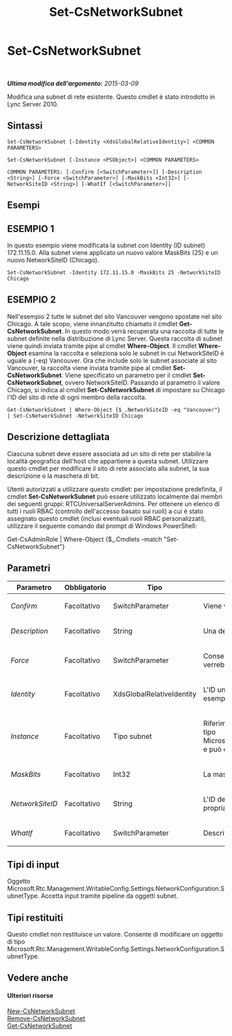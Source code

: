 ﻿---
title: Set-CsNetworkSubnet
TOCTitle: Set-CsNetworkSubnet
ms:assetid: 9e85cdbb-b5fb-48d6-8f95-6e7cba9d9597
ms:mtpsurl: https://technet.microsoft.com/it-it/library/Gg412739(v=OCS.15)
ms:contentKeyID: 49301501
ms.date: 08/24/2015
mtps_version: v=OCS.15
ms.translationtype: HT
---

# Set-CsNetworkSubnet

 

_**Ultima modifica dell'argomento:** 2015-03-09_

Modifica una subnet di rete esistente. Questo cmdlet è stato introdotto in Lync Server 2010.

## Sintassi

    Set-CsNetworkSubnet [-Identity <XdsGlobalRelativeIdentity>] <COMMON PARAMETERS>

    Set-CsNetworkSubnet [-Instance <PSObject>] <COMMON PARAMETERS>

    COMMON PARAMETERS: [-Confirm [<SwitchParameter>]] [-Description <String>] [-Force <SwitchParameter>] [-MaskBits <Int32>] [-NetworkSiteID <String>] [-WhatIf [<SwitchParameter>]]

## Esempi

## ESEMPIO 1

In questo esempio viene modificata la subnet con Identity (ID subnet) 172.11.15.0. Alla subnet viene applicato un nuovo valore MaskBits (25) e un nuovo NetworkSiteID (Chicago).

    Set-CsNetworkSubnet -Identity 172.11.15.0 -MaskBits 25 -NetworkSiteID Chicago

## ESEMPIO 2

Nell'esempio 2 tutte le subnet del sito Vancouver vengono spostate nel sito Chicago. A tale scopo, viene innanzitutto chiamato il cmdlet **Get-CsNetworkSubnet**. In questo modo verrà recuperata una raccolta di tutte le subnet definite nella distribuzione di Lync Server. Questa raccolta di subnet viene quindi inviata tramite pipe al cmdlet **Where-Object**. Il cmdlet **Where-Object** esamina la raccolta e seleziona solo le subnet in cui NetworkSiteID è uguale a (-eq) Vancouver. Ora che include solo le subnet associate al sito Vancouver, la raccolta viene inviata tramite pipe al cmdlet **Set-CsNetworkSubnet**. Viene specificato un parametro per il cmdlet **Set-CsNetworkSubnet**, ovvero NetworkSiteID. Passando al parametro il valore Chicago, si indica al cmdlet **Set-CsNetworkSubnet** di impostare su Chicago l'ID del sito di rete di ogni membro della raccolta.

    Get-CsNetworkSubnet | Where-Object {$_.NetworkSiteID -eq "Vancouver"} | Set-CsNetworkSubnet -NetworkSiteID Chicago

## Descrizione dettagliata

Ciascuna subnet deve essere associata ad un sito di rete per stabilire la località geografica dell'host che appartiene a questa subnet. Utilizzare questo cmdlet per modificare il sito di rete associato alla subnet, la sua descrizione o la maschera di bit.

Utenti autorizzati a utilizzare questo cmdlet: per impostazione predefinita, il cmdlet **Set-CsNetworkSubnet** può essere utilizzato localmente dai membri dei seguenti gruppi: RTCUniversalServerAdmins. Per ottenere un elenco di tutti i ruoli RBAC (controllo dell'accesso basato sui ruoli) a cui è stato assegnato questo cmdlet (inclusi eventuali ruoli RBAC personalizzati), utilizzare il seguente comando dal prompt di Windows PowerShell:

Get-CsAdminRole | Where-Object {$\_.Cmdlets –match "Set-CsNetworkSubnet"}

## Parametri


<table>
<colgroup>
<col style="width: 25%" />
<col style="width: 25%" />
<col style="width: 25%" />
<col style="width: 25%" />
</colgroup>
<thead>
<tr class="header">
<th>Parametro</th>
<th>Obbligatorio</th>
<th>Tipo</th>
<th>Descrizione</th>
</tr>
</thead>
<tbody>
<tr class="odd">
<td><p><em>Confirm</em></p></td>
<td><p>Facoltativo</p></td>
<td><p>SwitchParameter</p></td>
<td><p>Viene visualizzata una richiesta di conferma prima di eseguire il comando.</p></td>
</tr>
<tr class="even">
<td><p><em>Description</em></p></td>
<td><p>Facoltativo</p></td>
<td><p>String</p></td>
<td><p>Una descrizione della subnet da modificare.</p></td>
</tr>
<tr class="odd">
<td><p><em>Force</em></p></td>
<td><p>Facoltativo</p></td>
<td><p>SwitchParameter</p></td>
<td><p>Consente di evitare la visualizzazione delle richieste di conferma che altrimenti verrebbero visualizzate prima che vengano apportate le modifiche.</p></td>
</tr>
<tr class="even">
<td><p><em>Identity</em></p></td>
<td><p>Facoltativo</p></td>
<td><p>XdsGlobalRelativeIdentity</p></td>
<td><p>L'ID univoco della subnet da modificare. Questo valore può essere un indirizzo IP (ad esempio, 174.11.12.0) o un indirizzo URL che inizia con http: o https:.</p></td>
</tr>
<tr class="odd">
<td><p><em>Instance</em></p></td>
<td><p>Facoltativo</p></td>
<td><p>Tipo subnet</p></td>
<td><p>Riferimento all'oggetto subnet di rete da modificare. Questo oggetto deve essere di tipo Microsoft.Rtc.Management.WritableConfig.Settings.NetworkConfiguration.SubnetType e può essere recuperato chiamando il cmdlet <strong>Get-CsNetworkSubnet</strong>.</p></td>
</tr>
<tr class="even">
<td><p><em>MaskBits</em></p></td>
<td><p>Facoltativo</p></td>
<td><p>Int32</p></td>
<td><p>La maschera di bit da applicare alla subnet.</p></td>
</tr>
<tr class="odd">
<td><p><em>NetworkSiteID</em></p></td>
<td><p>Facoltativo</p></td>
<td><p>String</p></td>
<td><p>L'ID del sito di rete a cui applicare la subnet. È possibile ottenere gli ID dei siti per la propria distribuzione utilizzando il cmdlet <strong>Get-CsNetworkSite</strong>.</p></td>
</tr>
<tr class="even">
<td><p><em>WhatIf</em></p></td>
<td><p>Facoltativo</p></td>
<td><p>SwitchParameter</p></td>
<td><p>Descrive ciò che accadrebbe se si eseguisse il comando senza eseguirlo realmente.</p></td>
</tr>
</tbody>
</table>


## Tipi di input

Oggetto Microsoft.Rtc.Management.WritableConfig.Settings.NetworkConfiguration.SubnetType. Accetta input tramite pipeline da oggetti subnet.

## Tipi restituiti

Questo cmdlet non restituisce un valore. Consente di modificare un oggetto di tipo Microsoft.Rtc.Management.WritableConfig.Settings.NetworkConfiguration.SubnetType.

## Vedere anche

#### Ulteriori risorse

[New-CsNetworkSubnet](new-csnetworksubnet.md)  
[Remove-CsNetworkSubnet](remove-csnetworksubnet.md)  
[Get-CsNetworkSubnet](get-csnetworksubnet.md)


